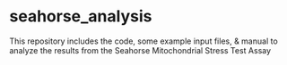 # seahorse_analysis
This repository includes the code, some example input files, &amp; manual to analyze the results from the Seahorse Mitochondrial Stress Test Assay
